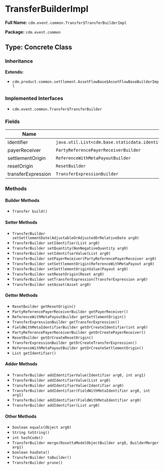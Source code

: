 # TransferBuilderImpl

**Full Name:** `cdm.event.common.Transfer$TransferBuilderImpl`

**Package:** `cdm.event.common`

## Type: Concrete Class

### Inheritance

**Extends:**
- `cdm.product.common.settlement.AssetFlowBase$AssetFlowBaseBuilderImpl`

### Implemented Interfaces

- `cdm.event.common.Transfer$TransferBuilder`

### Fields

| Name | Type | Description |
|------|------|-------------|
| identifier | `java.util.List<cdm.base.staticdata.identifier.metafields.FieldWithMetaIdentifier$FieldWithMetaIdentifierBuilder>` |  |
| payerReceiver | `PartyReferencePayerReceiverBuilder` |  |
| settlementOrigin | `ReferenceWithMetaPayoutBuilder` |  |
| resetOrigin | `ResetBuilder` |  |
| transferExpression | `TransferExpressionBuilder` |  |

### Methods

#### Builder Methods

- `Transfer build()`

#### Setter Methods

- `TransferBuilder setSettlementDate(AdjustableOrAdjustedOrRelativeDate arg0)`
- `TransferBuilder setIdentifier(List arg0)`
- `TransferBuilder setQuantity(NonNegativeQuantity arg0)`
- `TransferBuilder setIdentifierValue(List arg0)`
- `TransferBuilder setPayerReceiver(PartyReferencePayerReceiver arg0)`
- `TransferBuilder setSettlementOrigin(ReferenceWithMetaPayout arg0)`
- `TransferBuilder setSettlementOriginValue(Payout arg0)`
- `TransferBuilder setResetOrigin(Reset arg0)`
- `TransferBuilder setTransferExpression(TransferExpression arg0)`
- `TransferBuilder setAsset(Asset arg0)`

#### Getter Methods

- `ResetBuilder getResetOrigin()`
- `PartyReferencePayerReceiverBuilder getPayerReceiver()`
- `ReferenceWithMetaPayoutBuilder getSettlementOrigin()`
- `TransferExpressionBuilder getTransferExpression()`
- `FieldWithMetaIdentifierBuilder getOrCreateIdentifier(int arg0)`
- `PartyReferencePayerReceiverBuilder getOrCreatePayerReceiver()`
- `ResetBuilder getOrCreateResetOrigin()`
- `TransferExpressionBuilder getOrCreateTransferExpression()`
- `ReferenceWithMetaPayoutBuilder getOrCreateSettlementOrigin()`
- `List getIdentifier()`

#### Adder Methods

- `TransferBuilder addIdentifierValue(Identifier arg0, int arg1)`
- `TransferBuilder addIdentifierValue(List arg0)`
- `TransferBuilder addIdentifierValue(Identifier arg0)`
- `TransferBuilder addIdentifier(FieldWithMetaIdentifier arg0, int arg1)`
- `TransferBuilder addIdentifier(FieldWithMetaIdentifier arg0)`
- `TransferBuilder addIdentifier(List arg0)`

#### Other Methods

- `boolean equals(Object arg0)`
- `String toString()`
- `int hashCode()`
- `TransferBuilder merge(RosettaModelObjectBuilder arg0, BuilderMerger arg1)`
- `boolean hasData()`
- `TransferBuilder toBuilder()`
- `TransferBuilder prune()`

